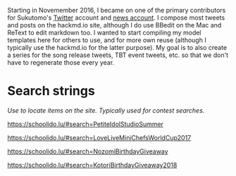 Starting in Novemember 2016, I became on one of the primary contributors for Sukutomo's [Twitter](https://twitter.com/schoolidolu) account and [news account](https://schoolido.lu/activities/5464949/). I compose most tweets and posts on the hackmd.io site, although I do use BBedit on the Mac and ReText to edit markdown too. I wanted to start compiling my model templates here for others to use, and for more own reuse (although I typically use the hackmd.io for the latter purpose). My goal is to also create a series for the song release tweets, TBT event tweets, etc. so that we don't have to regenerate those every year.

# Search strings

*Use to locate items on the site. Typically used for contest searches.*

https://schoolido.lu/#search=PetiteIdolStudioSummer

https://schoolido.lu/#search=LoveLiveMiniChefsWorldCup2017

https://schoolido.lu/#search=NozomiBirthdayGiveaway

https://schoolido.lu/#search=KotoriBirthdayGiveaway2018
